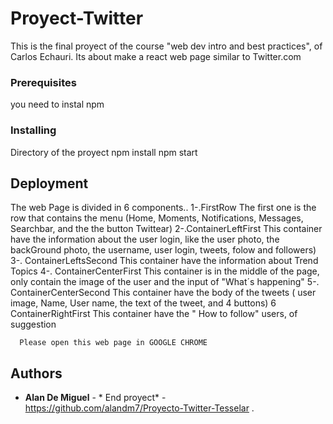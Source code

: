 # Proyect-Twitter

This is the final proyect of the course "web dev intro and best practices", of  Carlos Echauri. Its about make a react web page similar to Twitter.com



### Prerequisites

you need to instal npm


### Installing

Directory of the proyect
npm install
npm start


## Deployment

The web Page is divided in 6 components..
1-.FirstRow
      The first one is the row that contains the menu (Home, Moments, Notifications, Messages, Searchbar, and the the button Twittear)
2-.ContainerLeftFirst
      This container have the information about the user login, like the user photo, the backGround photo, the username, user login, tweets, folow and followers)
3-. ContainerLeftsSecond
      This container have the information about Trend Topics
4-. ContainerCenterFirst
      This container is in the middle of the page, only contain the image of the user and the input of "What´s happening"
5-. ContainerCenterSecond
      This container have the body of the tweets ( user image, Name, User name, the text of the tweet, and 4 buttons)
6 ContainerRightFirst
      This container have the " How to follow" users, of suggestion

      Please open this web page in GOOGLE CHROME



## Authors

* **Alan De Miguel** - * End proyect* - https://github.com/alandm7/Proyecto-Twitter-Tesselar
.

